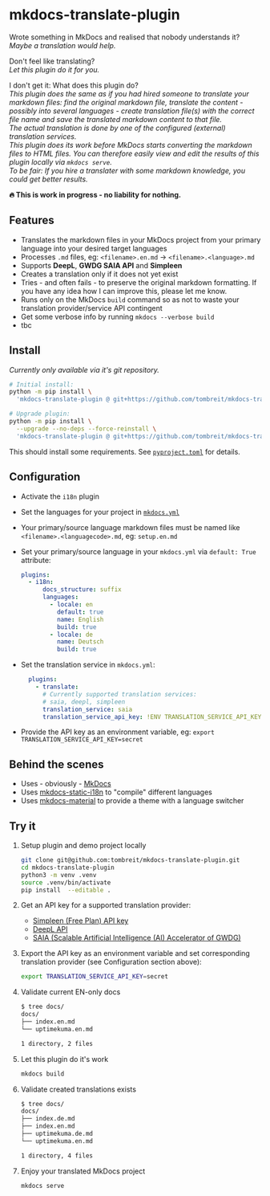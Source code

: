 <!--
SPDX-FileCopyrightText: 2024 Thomas Breitner

SPDX-License-Identifier: MIT
-->

# mkdocs-translate-plugin

Wrote something in MkDocs and realised that nobody understands it?  
*Maybe a translation would help.*

Don't feel like translating?  
*Let this plugin do it for you.*

I don't get it: What does this plugin do?  
*This plugin does the same as if you had hired someone to translate your markdown files: find the original markdown file, translate the content - possibly into several languages - create translation file(s) with the correct file name and save the translated markdown content to that file.*  
*The actual translation is done by one of the configured (external) translation services.*  
*This plugin does its work before MkDocs starts converting the markdown files to HTML files. You can therefore easily view and edit the results of this plugin locally via `mkdocs serve`.*  
*To be fair: If you hire a translater with some markdown knowledge, you could get better results.*

**🔥 This is work in progress - no liability for nothing.**

## Features

- Translates the markdown files in your MkDocs project from your primary language into your desired target languages
- Processes `.md` files, eg:  `<filename>.en.md` → `<filename>.<language>.md`
- Supports **DeepL**, **GWDG SAIA API** and **Simpleen**
- Creates a translation only if it does not yet exist
- Tries - and often fails - to preserve the original markdown formatting. If you have any idea how I can improve this, please let me know.
- Runs only on the MkDocs `build` command so as not to waste your translation provider/service API contingent
- Get some verbose info by running `mkdocs --verbose build`
- tbc

## Install

*Currently only available via it's git repository.*

```bash
# Initial install:
python -m pip install \
  'mkdocs-translate-plugin @ git+https://github.com/tombreit/mkdocs-translate-plugin'

# Upgrade plugin:
python -m pip install \
  --upgrade --no-deps --force-reinstall \
  'mkdocs-translate-plugin @ git+https://github.com/tombreit/mkdocs-translate-plugin'
```

This should install some requirements. See [`pyproject.toml`](https://github.com/tombreit/mkdocs-translate-plugin/blob/main/pyproject.toml) for details.

## Configuration

- Activate the `i18n` plugin
- Set the languages for your project in [`mkdocs.yml`](https://github.com/tombreit/mkdocs-translate-plugin/blob/main/mkdocs.yml)
- Your primary/source language markdown files must be named like `<filename>.<languagecode>.md`, eg: `setup.en.md`
- Set your primary/source language in your `mkdocs.yml` via `default: True` attribute:

    ```yml
    plugins:
      - i18n:
          docs_structure: suffix
          languages:
            - locale: en
              default: true
              name: English
              build: true
            - locale: de
              name: Deutsch
              build: true
    ```

- Set the translation service in `mkdocs.yml`:

    ```yml
      plugins:
        - translate:
          # Currently supported translation services:
          # saia, deepl, simpleen
          translation_service: saia
          translation_service_api_key: !ENV TRANSLATION_SERVICE_API_KEY
    ```

- Provide the API key as an environment variable, eg: `export TRANSLATION_SERVICE_API_KEY=secret`

## Behind the scenes

- Uses - obviously - [MkDocs](https://www.mkdocs.org/)
- Uses [mkdocs-static-i18n](https://ultrabug.github.io/mkdocs-static-i18n/) to "compile" different languages
- Uses [mkdocs-material](https://squidfunk.github.io/mkdocs-material/) to provide a theme with a language switcher

## Try it

1. Setup plugin and demo project locally

    ```bash
    git clone git@github.com:tombreit/mkdocs-translate-plugin.git
    cd mkdocs-translate-plugin
    python3 -m venv .venv
    source .venv/bin/activate
    pip install  --editable .
    ```

1. Get an API key for a supported translation provider:
    - [Simpleen (Free Plan) API key](https://simpleen.io/signup)
    - [DeepL API](https://www.deepl.com/en/pro#developer)
    - [SAIA (Scalable Artificial Intelligence (AI) Accelerator of GWDG)](https://docs.hpc.gwdg.de/services/saia/)

1. Export the API key as an environment variable and set corresponding translation provider (see Configuration section above):

    ```sh
    export TRANSLATION_SERVICE_API_KEY=secret
    ```

1. Validate current EN-only docs

    ```bash
    $ tree docs/
    docs/
    ├── index.en.md
    └── uptimekuma.en.md
    
    1 directory, 2 files
    ```

1. Let this plugin do it's work

    ```bash
    mkdocs build
    ```

1. Validate created translations exists

    ```bash
    $ tree docs/
    docs/
    ├── index.de.md
    ├── index.en.md
    ├── uptimekuma.de.md
    └── uptimekuma.en.md
    
    1 directory, 4 files
    ```

1. Enjoy your translated MkDocs project

    ```bash
    mkdocs serve
    ```
